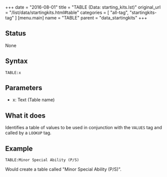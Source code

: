 +++
date = "2016-08-01"
title = "TABLE (Data: starting_kits.lst)"
original_url = "/list/data/startingkits.html#table"
categories = [ "all-tag", "startingkits-tag" ]
[menu.main]
    name = "TABLE"
    parent = "data_startingkits"
+++

## Status

None

## Syntax

`TABLE:x`

## Parameters

-   x: Text (Table name)



What it does
------------

Identifies a table of values to be used in conjunction with the `VALUES`
tag and called by a `LOOKUP` tag.

Example
-------

`TABLE:Minor Special Ability (P/S)`

Would create a table called "Minor Special Ability (P/S)".


